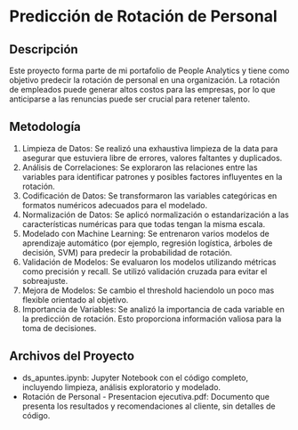 # Predicción de Rotación de Personal
## Descripción
Este proyecto forma parte de mi portafolio de People Analytics y tiene como objetivo predecir la rotación de personal en una organización. La rotación de empleados puede generar altos costos para las empresas, por lo que anticiparse a las renuncias puede ser crucial para retener talento.

## Metodología

1. Limpieza de Datos: Se realizó una exhaustiva limpieza de la data para asegurar que estuviera libre de errores, valores faltantes y duplicados.
2. Análisis de Correlaciones: Se exploraron las relaciones entre las variables para identificar patrones y posibles factores influyentes en la rotación.
3. Codificación de Datos: Se transformaron las variables categóricas en formatos numéricos adecuados para el modelado.
4. Normalización de Datos: Se aplicó normalización o estandarización a las características numéricas para que todas tengan la misma escala.
5. Modelado con Machine Learning: Se entrenaron varios modelos de aprendizaje automático (por ejemplo, regresión logística, árboles de decisión, SVM) para predecir la probabilidad de rotación.
6. Validación de Modelos: Se evaluaron los modelos utilizando métricas como precisión y recall. Se utilizó validación cruzada para evitar el sobreajuste.
7. Mejora de Modelos: Se cambio el threshold haciendolo un poco mas flexible orientado al objetivo.
8. Importancia de Variables: Se analizó la importancia de cada variable en la predicción de rotación. Esto proporciona información valiosa para la toma de decisiones.

## Archivos del Proyecto

* ds_apuntes.ipynb: Jupyter Notebook con el código completo, incluyendo limpieza, análisis exploratorio y modelado.
* Rotación de Personal - Presentacion ejecutiva.pdf: Documento que presenta los resultados y recomendaciones al cliente, sin detalles de código.
